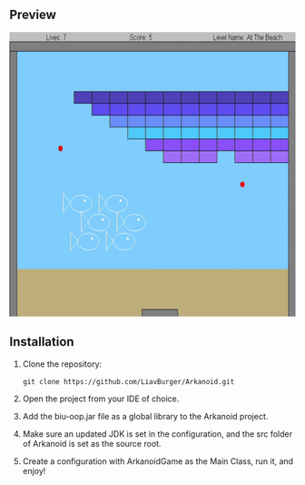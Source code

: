 ## Preview
<p>
  <img width="600" height="500" src="images/giphy.gif">
</p>

## Installation

1. Clone the repository:
    ```
    git clone https://github.com/LiavBurger/Arkanoid.git
    ```

2. Open the project from your IDE of choice.
3. Add the biu-oop.jar file as a global library to the Arkanoid project.
4. Make sure an updated JDK is set in the configuration, and the src folder of Arkanoid is set as the source root.
5. Create a configuration with ArkanoidGame as the Main Class, run it, and enjoy!
